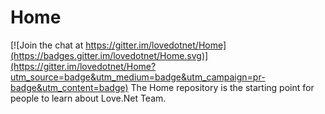# Home

[![Join the chat at https://gitter.im/lovedotnet/Home](https://badges.gitter.im/lovedotnet/Home.svg)](https://gitter.im/lovedotnet/Home?utm_source=badge&utm_medium=badge&utm_campaign=pr-badge&utm_content=badge)
The Home repository is the starting point for people to learn about Love.Net Team.
